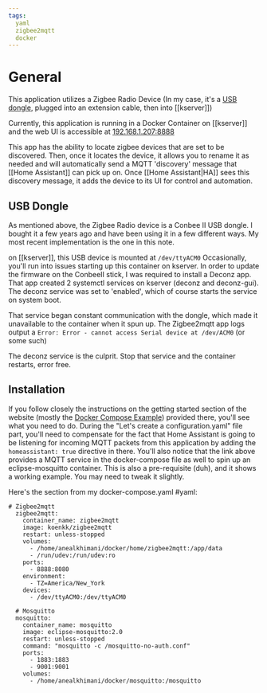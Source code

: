 ```yaml
---
tags:
  yaml
  zigbee2mqtt
  docker
---
```


# General
This application utilizes a Zigbee Radio Device (In my case, it's a [USB dongle](https://phoscon.de/en/conbee2), plugged into an extension cable, then into [[kserver]])

Currently, this application is running in a Docker Container on [[kserver]]
and the web UI is accessible at [192.168.1.207:8888](http://192.168.1.207:8888)

This app has the ability to locate zigbee devices that are set to be discovered.  Then, once it locates the device, it allows you to rename it as needed and will automatically send a MQTT 'discovery' message that [[Home Assistant]] can pick up on.  Once [[Home Assistant|HA]] sees this discovery message, it adds the device to its UI for control and automation.


## USB Dongle
As mentioned above, the Zigbee Radio device is a Conbee II USB dongle.  I bought it a few years ago and have been using it in a few different ways.  My most recent implementation is the one in this note.

on [[kserver]], this USB device is mounted at `/dev/ttyACM0`
Occasionally, you'll run into issues starting up this container on kserver.
In order to update the firmware on the ConbeeII stick, I was required to install a Deconz app.  That app created 2 systemctl services on kserver (deconz and deconz-gui).  The deconz service was set to 'enabled', which of course starts the service on system boot.  

That service began constant communication with the dongle, which made it unavailable to the container when it spun up.  The Zigbee2mqtt app logs output a `Error: Error - cannot access Serial device at /dev/ACM0`
(or some such)

The deconz service is the culprit.  Stop that service and the container restarts, error free.

## Installation
If you follow closely the instructions on the getting started section of the website (mostly the [Docker Compose Example](https://www.zigbee2mqtt.io/guide/getting-started/#installation)) provided there, you'll see what you need to do.  During the "Let's create a configuration.yaml" file part, you'll need to compensate for the fact that Home Assistant is going to be listening for incoming MQTT packets from this application by adding the `homeassistant: true` directive in there.
You'll also notice that the link above provides a MQTT service in the docker-compose file as well to spin up an eclipse-mosquitto container.  This is also a pre-requisite (duh), and it shows a working example.  You may need to tweak it slightly.

Here's the section from my docker-compose.yaml #yaml:
```
# Zigbee2mqtt
  zigbee2mqtt:
    container_name: zigbee2mqtt
    image: koenkk/zigbee2mqtt
    restart: unless-stopped
    volumes:
      - /home/anealkhimani/docker/home/zigbee2mqtt:/app/data
      - /run/udev:/run/udev:ro
    ports:
      - 8888:8080
    environment:
      - TZ=America/New_York
    devices:
      - /dev/ttyACM0:/dev/ttyACM0

  # Mosquitto
  mosquitto:
    container_name: mosquitto
    image: eclipse-mosquitto:2.0
    restart: unless-stopped
    command: "mosquitto -c /mosquitto-no-auth.conf"
    ports:
      - 1883:1883
      - 9001:9001
    volumes:
      - /home/anealkhimani/docker/mosquitto:/mosquitto
```